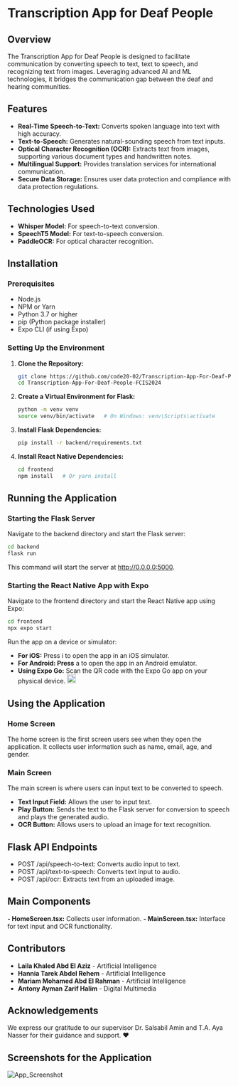 # Transcription App for Deaf People

## Overview
The Transcription App for Deaf People is designed to facilitate communication by converting speech to text, text to speech, and recognizing text from images. Leveraging advanced AI and ML technologies, it bridges the communication gap between the deaf and hearing communities.

## Features
- **Real-Time Speech-to-Text:** Converts spoken language into text with high accuracy.
- **Text-to-Speech:** Generates natural-sounding speech from text inputs.
- **Optical Character Recognition (OCR):** Extracts text from images, supporting various document types and handwritten notes.
- **Multilingual Support:** Provides translation services for international communication.
- **Secure Data Storage:** Ensures user data protection and compliance with data protection regulations.

## Technologies Used
- **Whisper Model:** For speech-to-text conversion.
- **SpeechT5 Model:** For text-to-speech conversion.
- **PaddleOCR:** For optical character recognition.

## Installation

### Prerequisites
- Node.js
- NPM or Yarn
- Python 3.7 or higher
- pip (Python package installer)
- Expo CLI (if using Expo)

### Setting Up the Environment

1. **Clone the Repository:**
    ```bash
    git clone https://github.com/code20-02/Transcription-App-For-Deaf-People-FCIS2024.git
    cd Transcription-App-For-Deaf-People-FCIS2024
    ```

2. **Create a Virtual Environment for Flask:**
    ```bash
    python -m venv venv
    source venv/bin/activate   # On Windows: venv\Scripts\activate
    ```

3. **Install Flask Dependencies:**
    ```bash
    pip install -r backend/requirements.txt
    ```

4. **Install React Native Dependencies:**
    ```bash
    cd frontend
    npm install   # Or yarn install
    ```

## Running the Application

### Starting the Flask Server
Navigate to the backend directory and start the Flask server:
```bash
cd backend
flask run
```
This command will start the server at http://0.0.0.0:5000.

### Starting the React Native App with Expo

Navigate to the frontend directory and start the React Native app using Expo:

```bash
cd frontend
npx expo start
```

Run the app on a device or simulator:

- **For iOS:** Press i to open the app in an iOS simulator.
- **For Android: Press** a to open the app in an Android emulator.
- **Using Expo Go:** Scan the QR code with the Expo Go app on your physical device. <img src="https://github.githubassets.com/images/icons/emoji/unicode/1f4f7.png" width="20" height="20" alt="camera">

## Using the Application
### Home Screen
The home screen is the first screen users see when they open the application. It collects user information such as name, email, age, and gender.

### Main Screen
The main screen is where users can input text to be converted to speech.

- **Text Input Field:** Allows the user to input text.
- **Play Button:** Sends the text to the Flask server for conversion to speech and plays the generated audio.
- **OCR Button:** Allows users to upload an image for text recognition.

## Flask API Endpoints
- POST /api/speech-to-text: Converts audio input to text.
- POST /api/text-to-speech: Converts text input to audio.
- POST /api/ocr: Extracts text from an uploaded image.

## Main Components
**- HomeScreen.tsx:** Collects user information.
**- MainScreen.tsx:** Interface for text input and OCR functionality.

## Contributors
- **Laila Khaled Abd El Aziz** - Artificial Intelligence
- **Hannia Tarek Abdel Rehem** - Artificial Intelligence
- **Mariam Mohamed Abd El Rahman** - Artificial Intelligence
- **Antony Ayman Zarif Halim** - Digital Multimedia

## Acknowledgements
We express our gratitude to our supervisor Dr. Salsabil Amin and T.A. Aya Nasser for their guidance and support. ❤️

## Screenshots for the Application
![App_Screenshot](https://github.com/code20-02/Transcription-App-For-Deaf-People-FCIS2024/assets/78887705/307852f9-1cfb-423c-aa43-acc52f55ff09)

